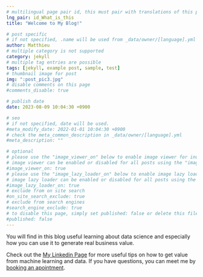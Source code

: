 ```yaml
---
# multilingual page pair id, this must pair with translations of this page. (This name must be unique)
lng_pair: id_What_is_this
title: "Welcome to My Blog!"

# post specific
# if not specified, .name will be used from _data/owner/[language].yml
author: Matthieu
# multiple category is not supported
category: jekyll
# multiple tag entries are possible
tags: [jekyll, example post, sample, test]
# thumbnail image for post
img: ":post_pic3.jpg"
# disable comments on this page
#comments_disable: true

# publish date
date: 2023-08-09 10:04:30 +0900

# seo
# if not specified, date will be used.
#meta_modify_date: 2022-01-01 10:04:30 +0900
# check the meta_common_description in _data/owner/[language].yml
#meta_description: ""

# optional
# please use the "image_viewer_on" below to enable image viewer for individual pages or posts (_posts/ or [language]/_posts folders).
# image viewer can be enabled or disabled for all posts using the "image_viewer_posts: true" setting in _data/conf/main.yml.
#image_viewer_on: true
# please use the "image_lazy_loader_on" below to enable image lazy loader for individual pages or posts (_posts/ or [language]/_posts folders).
# image lazy loader can be enabled or disabled for all posts using the "image_lazy_loader_posts: true" setting in _data/conf/main.yml.
#image_lazy_loader_on: true
# exclude from on site search
#on_site_search_exclude: true
# exclude from search engines
#search_engine_exclude: true
# to disable this page, simply set published: false or delete this file
#published: false
---
```

<!-- outline-start -->

You will find in this blog useful learning about data science and especially how you can use it to generate real business value.

<!-- outline-end -->

Check out the [My Linkedin Page][linkedin-page] for more useful tips on how to get value from machine learning and data. If you have questions, you can meet me by [booking an apointment][calendly-page].

[linkedin-page]: https://www.linkedin.com/in/matthieu-saussaye-0023a114a/
[calendly-page]: https://calendly.com/matthieu-saussaye/30min
